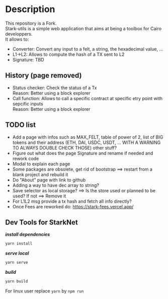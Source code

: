 # Description

This repository is a Fork.  
Stark-utils is a simple web application that aims at being a toolbox for Cairo developpers.  
It allows to:
- Converter: Convert any input to a felt, a string, the hexadecimal value, ...  
- L1->L2: Allows to compute the hash of a TX sent to L2 
- Signature: TBD 


## History (page removed)
- Status checker: Check the status of a Tx   
    Reason: Better using a block explorer
- Call function: Allows to call a specific contract at specific etry point with sepcific inputs  
    Reason: Better using a block explorer

## TODO list
 - Add a page with infos such as MAX_FELT, table of power of 2, list of BIG tokens and their address (ETH, DAI, USDC, USDT, ... WITH A WARNING TO ALWAYS DOUBLE CHECK THOSE) other stuff?
 - Figure out what does the page Signature and rename if needed and rework code
 - Modal to explain each page
 - Some packages are obsolete, get rid of bootstrap ==> restart from a blank project and rebuild it
 - Do "About" page with link to github
 - Adding  a way to have dec array to string?
 - Save selector as local storage? ==> Is the store used or planned to be used? If not ==> Remove it
 - For L1L2 msg provide a tx hash and fetch all info directly?
 - Once Fees are reworked do: https://stark-fees.vercel.app/

## Dev Tools for StarkNet

***install dependencies***

```bash
yarn install
```

***serve local***

```bash
yarn serve
```

***build***

```bash
yarn build
```
For linux user replace ```yarn``` by ```npm run```
